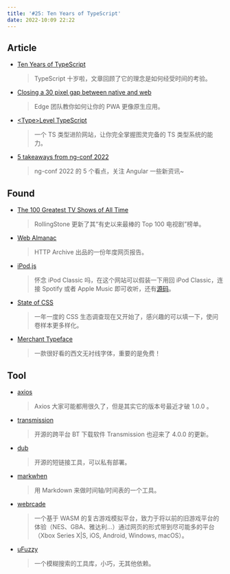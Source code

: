 ```yaml
---
title: '#25: Ten Years of TypeScript'
date: 2022-10:09 22:22
---
```


## Article

- [Ten Years of TypeScript](https://devblogs.microsoft.com/typescript/ten-years-of-typescript/)
    
    > TypeScript 十岁啦，文章回顾了它的理念是如何经受时间的考验。


- [Closing a 30 pixel gap between native and web](https://blogs.windows.com/msedgedev/2022/09/27/closing-pixel-gap-native-web-window-controls-overlay/)
    
    > Edge 团队教你如何让你的 PWA 更像原生应用。


- [\<Type\>Level TypeScript](https://type-level-typescript.com/)
    
    > 一个 TS 类型进阶网站，让你完全掌握图灵完备的 TS 类型系统的能力。

    
- [5 takeaways from ng-conf 2022](https://blog.angulartraining.com/5-takeaways-from-ng-conf-2022-a40124ca92b3)
    
    > ng-conf 2022 的 5 个看点，关注 Angular 一些新资讯~


## Found

- [The 100 Greatest TV Shows of All Time](https://www.rollingstone.com/tv-movies/tv-movie-lists/best-tv-shows-of-all-time-1234598313/what-we-do-in-the-shadows-3-1234598401/)
    
    > RollingStone 更新了其“有史以来最棒的 Top 100 电视剧”榜单。

    
- [Web Almanac](https://almanac.httparchive.org/en/2022/)
    
    > HTTP Archive 出品的一份年度网页报告。

    
- [iPod.js](https://tannerv.com/ipod/)
    
    > 怀念 iPod Classic 吗，在这个网站可以假装一下用回 iPod Classic，连接 Spotify 或者 Apple Music 即可收听，还有[源码](https://github.com/tvillarete/ipod-classic-js)。

    
- [State of CSS](https://stateofcss.com/en-us/)
    
    > 一年一度的 CSS 生态调查现在又开始了，感兴趣的可以填一下，使问卷样本更多样化。


- [Merchant Typeface](https://www.behance.net/gallery/153109125/Merchant-Typeface-Free-Variable-27-Styles)
    
    > 一款很好看的西文无衬线字体，重要的是免费！


## Tool

- [axios](https://github.com/axios/axios)
    
    > Axios 大家可能都用很久了，但是其实它的版本号最近才破 1.0.0 。


- [transmission](https://github.com/transmission/transmission)
    
    > 开源的跨平台 BT 下载软件 Transmission 也迎来了 4.0.0 的更新。


- [dub](https://github.com/steven-tey/dub)
    
    > 开源的短链接工具，可以私有部署。

    
- [markwhen](https://github.com/kochrt/markwhen)
    
    > 用 Markdown 来做时间轴/时间表的一个工具。

    
- [webrcade](https://github.com/webrcade/webrcade)
    
    > 一个基于 WASM 的复古游戏模拟平台，致力于将以前的旧游戏平台的体验（NES、GBA、雅达利…）通过网页的形式带到尽可能多的平台（Xbox Series X|S, iOS, Android, Windows, macOS）。

    
- [uFuzzy](https://github.com/leeoniya/uFuzzy)
    
    > 一个模糊搜索的工具库，小巧，无其他依赖。
